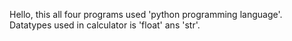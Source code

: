 Hello, this all four programs used 'python programming language'.
Datatypes used in calculator is 'float' ans 'str'.
